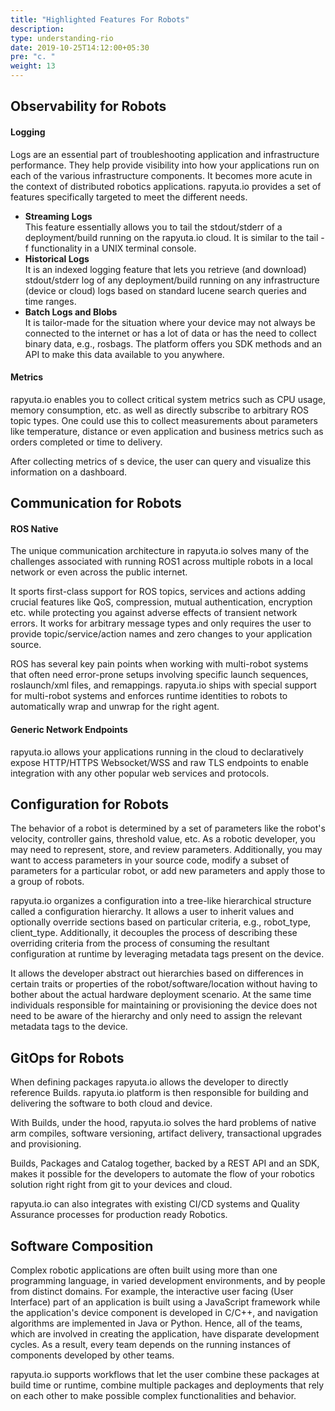 ```yaml
---
title: "Highlighted Features For Robots"
description:
type: understanding-rio
date: 2019-10-25T14:12:00+05:30
pre: "c. "
weight: 13
---
```

## Observability for Robots
#### Logging
Logs are an essential part of troubleshooting application and infrastructure
performance. They help provide visibility into how your applications
run on each of the various infrastructure components. It becomes more acute in the context of distributed robotics applications. rapyuta.io provides a
set of features specifically targeted to meet the different needs.

* **Streaming Logs**        
  This feature essentially allows you to tail the stdout/stderr of a
  deployment/build running on the rapyuta.io cloud. It is similar to
  the tail -f functionality in a UNIX terminal console.
* **Historical Logs**    
  It is an indexed logging feature that lets you retrieve (and download)
  stdout/stderr log of any deployment/build running on any
  infrastructure (device or cloud) logs based on standard
  lucene search queries and time ranges.
* **Batch Logs and Blobs**    
  It is tailor-made for the situation where your device may not
  always be connected to the internet or has a lot of data or has the
  need to collect binary data, e.g., rosbags. The platform offers you
  SDK methods and an API to make this data available to you anywhere.

#### Metrics
rapyuta.io enables you to collect critical system metrics such
as CPU usage, memory consumption, etc. as well as directly subscribe
to arbitrary ROS topic types. One could use this to collect measurements
about parameters like temperature, distance or even application and
business metrics such as orders completed or time to delivery.

After collecting metrics of s device, the user can query and visualize this information on a dashboard.

## Communication for Robots
#### ROS Native
The unique communication architecture in rapyuta.io solves many of
the challenges associated with running ROS1 across multiple robots
in a local network or even across the public internet.

It sports first-class support for ROS topics, services and actions
adding crucial features like QoS, compression, mutual authentication,
encryption etc. while protecting you against adverse effects of
transient network errors. It works for arbitrary message types
and only requires the user to provide topic/service/action names
and zero changes to your application source.

ROS has several key pain points when working with multi-robot
systems that often need error-prone setups involving specific
launch sequences, roslaunch/xml files, and remappings.
rapyuta.io ships with special support for multi-robot systems
and enforces runtime identities to robots to automatically
wrap and unwrap for the right agent.

#### Generic Network Endpoints
rapyuta.io allows your applications running in the cloud to declaratively
expose HTTP/HTTPS Websocket/WSS and raw TLS endpoints to enable
integration with any other popular web services and protocols.

## Configuration for Robots
The behavior of a robot is determined by a set of parameters like
the robot's velocity, controller gains, threshold value, etc. As a
robotic developer, you may need to represent, store, and review
parameters. Additionally, you may want to access parameters in your
source code, modify a subset of parameters for a particular robot,
or add new parameters and apply those to a group of robots.

rapyuta.io organizes a configuration into a tree-like hierarchical
structure called a configuration hierarchy. It allows a user to
inherit values and optionally override sections based on
particular criteria, e.g., robot_type, client_type.
Additionally, it decouples the process of describing these overriding
criteria from the process of consuming the resultant configuration
at runtime by leveraging metadata tags present on the device.

It allows the developer abstract out hierarchies based on
differences in certain traits or properties of the
robot/software/location without having to bother about the actual
hardware deployment scenario. At the same time individuals responsible for
maintaining or provisioning the device does not need to be aware
of the hierarchy and only need to assign the relevant metadata
tags to the device.

## GitOps for Robots
When defining packages rapyuta.io allows the developer to directly
reference Builds. rapyuta.io platform is then responsible for building 
and delivering the software to both cloud and device.

With Builds, under the hood, rapyuta.io solves the hard problems of native arm
compiles, software versioning, artifact delivery, transactional
upgrades and provisioning.

Builds, Packages and Catalog together, backed by a REST API and an SDK, makes it
possible for the developers to automate the flow of your robotics solution right
right from git to your devices and cloud. 

rapyuta.io can also integrates with existing CI/CD systems and Quality
Assurance processes for production ready Robotics.

## Software Composition
Complex robotic applications are often built using more than one
programming language, in varied development environments, and by
people from distinct domains. For example, the interactive user
facing (User Interface) part of an application is built using
a JavaScript framework while the application's device component
is developed in C/C++, and navigation algorithms are implemented
in Java or Python. Hence, all of the teams, which are involved in
creating the application, have disparate development cycles. As a result,
every team depends on the running instances of components developed
by other teams.

rapyuta.io supports workflows that let the user combine these
packages at build time or runtime, combine multiple packages
and deployments that rely on each other to make possible
complex functionalities and behavior.